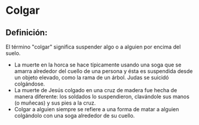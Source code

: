 # Colgar

## Definición: 

El término "colgar" significa  suspender algo o a alguien por encima del suelo.

* La muerte en la horca se hace típicamente usando una soga que se amarra alrededor del cuello de una persona y ésta es suspendida desde un objeto elevado, como la rama de un árbol. Judas se suicidó colgándose.
* La muerte de Jesús colgado en una cruz de madera fue hecha de manera diferente: los soldados lo suspendieron, clavándole sus manos (o muñecas) y sus pies a la cruz.
* Colgar a alguien siempre se refiere a una forma de matar a alguien colgándolo con una soga alrededor de su cuello.

